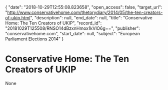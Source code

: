 {
  "date": "2018-10-29T12:55:08.823658", 
  "open_access": false, 
  "target_url": "http://www.conservativehome.com/thetorydiary/2014/05/the-ten-creators-of-ukip.html", 
  "description": null, 
  "end_date": null, 
  "title": "Conservative Home: The Ten Creators of UKIP", 
  "record_id": "20181029T125508/RNSO14dBzxnHmox1kVlO6g==", 
  "publisher": "conservativehome.com", 
  "start_date": null, 
  "subject": "European Parliament Elections 2014"
}

# Conservative Home: The Ten Creators of UKIP

None